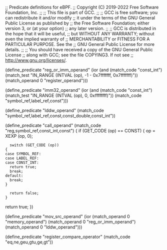 ;; Predicate definitions for eBPF.
;; Copyright (C) 2019-2022 Free Software Foundation, Inc.
;;
;; This file is part of GCC.
;;
;; GCC is free software; you can redistribute it and/or modify
;; it under the terms of the GNU General Public License as published by
;; the Free Software Foundation; either version 3, or (at your option)
;; any later version.
;;
;; GCC is distributed in the hope that it will be useful,
;; but WITHOUT ANY WARRANTY; without even the implied warranty of
;; MERCHANTABILITY or FITNESS FOR A PARTICULAR PURPOSE.  See the
;; GNU General Public License for more details.
;;
;; You should have received a copy of the GNU General Public License
;; along with GCC; see the file COPYING3.  If not see
;; <http://www.gnu.org/licenses/>.

(define_predicate "reg_or_imm_operand"
  (ior (and (match_code "const_int")
            (match_test "IN_RANGE (INTVAL (op), -1 - 0x7fffffff, 0x7fffffff)"))
       (match_operand 0 "register_operand")))

(define_predicate "imm32_operand"
  (ior (and (match_code "const_int")
            (match_test "IN_RANGE (INTVAL (op), 0, 0xffffffff)"))
       (match_code "symbol_ref,label_ref,const")))

(define_predicate "lddw_operand"
  (match_code "symbol_ref,label_ref,const,const_double,const_int"))

(define_predicate "call_operand"
  (match_code "reg,symbol_ref,const_int,const")
{
  if (GET_CODE (op) == CONST)
    {
      op = XEXP (op, 0);

      switch (GET_CODE (op))
	{
	case SYMBOL_REF:
	case LABEL_REF:
	case CONST_INT:
	  return true;
	  break;
	default:
	  break;
	}

      return false;
    }

  return true;
})

(define_predicate "mov_src_operand"
  (ior (match_operand 0 "memory_operand")
       (match_operand 0 "reg_or_imm_operand")
       (match_operand 0 "lddw_operand")))

(define_predicate "register_compare_operator"
  (match_code "eq,ne,geu,gtu,ge,gt"))
